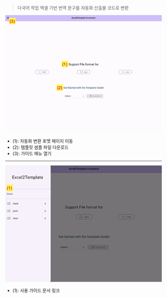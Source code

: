 > 다국어 작업 엑셀 기반 번역 문구를 자동화 산출물 코드로 변환

![GUIDE-1](assets/@guide/Excel2Template_main_guide1.png)

- (1): 자동화 변환 포맷 페이지 이동
- (2): 템플릿 샘플 파일 다운로드
- (3): 가이드 메뉴 열기

---

![GUIDE-1](assets/@guide/Excel2Template_main_guide2.png)

- (1): 사용 가이드 문서 링크
